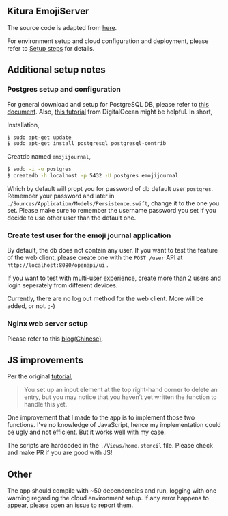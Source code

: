 ## Kitura EmojiServer

The source code is adapted from [here](https://www.raywenderlich.com/1032630-kitura-stencil-tutorial-how-to-make-websites-with-swift).

For environment setup and cloud configuration and deployment, please refer to [Setup steps](/SETUP.md) for details.

## Additional setup notes

### Postgres setup and configuration

For general download and setup for PostgreSQL DB, please refer to [this document](https://www.tutorialspoint.com/postgresql/postgresql_environment.htm). Also, [this tutorial](https://www.digitalocean.com/community/tutorials/how-to-install-and-use-postgresql-on-ubuntu-16-04) from DigitalOcean might be helpful.
In short,

Installation, 
```sh
$ sudo apt-get update
$ sudo apt-get install postgresql postgresql-contrib
```

Creatdb named `emojijournal`,
```sh
$ sudo -i -u postgres
$ createdb -h localhost -p 5432 -U postgres emojijournal
```
Which by default will propt you for password of db default user `postgres`. Remember your password and later in `./Sources/Application/Models/Persistence.swift`, change it to the one you set. Please make sure to remember the username password you set if you decide to use other user than the default one.

### Create test user for the emoji journal application

By default, the db does not contain any user. If you want to test the feature of the web client, please create one with the `POST /user` API at `http://localhost:8080/openapi/ui` .

If you want to test with multi-user experience, create more than 2 users and login seperately from different devices.

Currently, there are no log out method for the web client. More will be added, or not. ;-)

### Nginx web server setup

Please refer to this [blog(Chinese)](https://yo1995.github.io/coding/kitura-deployment/).

## JS improvements

Per the original [tutorial]((https://www.raywenderlich.com/1032630-kitura-stencil-tutorial-how-to-make-websites-with-swift)),
> You set up an input element at the top right-hand corner to delete an entry, but you may notice that you haven’t yet written the function to handle this yet.

One improvement that I made to the app is to implement those two functions. I've no knowledge of JavaScript, hence my implementation could be ugly and not efficient. But it works well with my case.

The scripts are hardcoded in the `./Views/home.stencil` file. Please check and make PR if you are good with JS!

## Other

The app should compile with ~50 dependencies and run, logging with one warning regarding the cloud environment setup. If any error happens to appear, please open an issue to report them.

